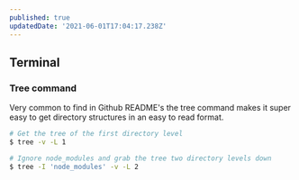 ```yaml
---
published: true
updatedDate: '2021-06-01T17:04:17.238Z'
---
```


## Terminal

### Tree command

Very common to find in Github README's the tree command makes it super easy to get directory structures in an easy to read format.

```bash
# Get the tree of the first directory level
$ tree -v -L 1

# Ignore node_modules and grab the tree two directory levels down
$ tree -I 'node_modules' -v -L 2
```

